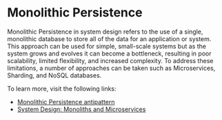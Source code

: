 # Monolithic Persistence

Monolithic Persistence in system design refers to the use of a single, monolithic database to store all of the data for an application or system. This approach can be used for simple, small-scale systems but as the system grows and evolves it can become a bottleneck, resulting in poor scalability, limited flexibility, and increased complexity. To address these limitations, a number of approaches can be taken such as Microservices, Sharding, and NoSQL databases.

To learn more, visit the following links:

- [Monolithic Persistence antipattern](https://learn.microsoft.com/en-us/azure/architecture/antipatterns/monolithic-persistence/)
- [System Design: Monoliths and Microservices](https://dev.to/karanpratapsingh/system-design-monoliths-and-microservices-24jn)